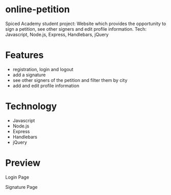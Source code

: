 # online-petition
Spiced Academy student project: Website which provides the opportunity to sign a petition, see other signers and edit profile information. Tech: Javascript, Node.js, Express, Handlebars, jQuery

# Features

- registration, login and logout 
- add a signature
- see other signers of the petition and filter them by city
- add and edit profile information    

# Technology

- Javascript
- Node.js
- Express
- Handlebars
- jQuery
  
# Preview
Login Page

Signature Page

